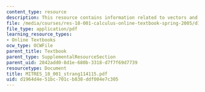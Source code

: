 ```yaml
---
content_type: resource
description: This resource contains information related to vectors and matrices.
file: /media/courses/res-18-001-calculus-online-textbook-spring-2005/d1964d4e51bc701cb838ddf004e7c305_MITRES_18_001_strang114115.pdf
file_type: application/pdf
learning_resource_types:
- Online Textbooks
ocw_type: OCWFile
parent_title: Textbook
parent_type: SupplementalResourceSection
parent_uid: 2842add0-8d1e-680b-3318-d7f7f69d7739
resourcetype: Document
title: MITRES_18_001_strang114115.pdf
uid: d1964d4e-51bc-701c-b838-ddf004e7c305
---
```

